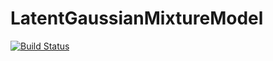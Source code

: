 # LatentGaussianMixtureModel

[![Build Status](https://travis-ci.org/panlanfeng/LatentGaussianMixtureModel.jl.svg?branch=master)](https://travis-ci.org/panlanfeng/LatentGaussianMixtureModel.jl)
